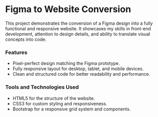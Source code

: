 # Figma to Website Conversion

<p>This project demonstrates the conversion of a Figma design into a fully functional and responsive website. It showcases my skills in front-end development, attention to design details, and ability to translate visual concepts into code.</p>

<h3>Features</h3>
<ul>
    <li>Pixel-perfect design matching the Figma prototype.</li>
    <li>Fully responsive layout for desktop, tablet, and mobile devices.</li>
    <li>Clean and structured code for better readability and performance.</li>
</ul>

<h3>Tools and Technologies Used</h3>
<ul>
    <li>HTML5 for the structure of the website.</li>
    <li>CSS3 for custom styling and responsiveness.</li>
    <li>Bootstrap for a responsive grid system and components.</li>
</ul>


